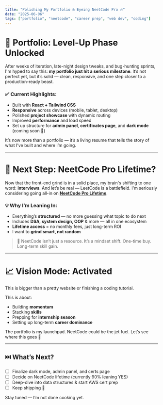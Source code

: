 ```yaml
---
title: "Polishing My Portfolio & Eyeing NeetCode Pro 🔥"
date: "2025-06-06"
tags: ["portfolio", "neetcode", "career prep", "web dev", "coding"]
---
```


# 💼 Portfolio: Level-Up Phase Unlocked

After weeks of iteration, late-night design tweaks, and bug-hunting sprints, I'm hyped to say this: **my portfolio just hit a serious milestone**. It’s not perfect yet, but it’s solid — clean, responsive, and one step closer to a production-ready beast.

### ✅ Current Highlights:

- Built with **React + Tailwind CSS**
- **Responsive** across devices (mobile, tablet, desktop)
- Polished **project showcase** with dynamic routing
- Improved **performance** and load speed
- Set up structure for **admin panel**, **certificates page**, and **dark mode** (coming soon 👀)

It’s now more than a portfolio — it’s a living resume that tells the story of what I’ve built and where I’m going.

---

# 🧠 Next Step: NeetCode Pro Lifetime?

Now that the front-end grind is in a solid place, my brain's shifting to one word: **interviews**. And let’s be real — LeetCode is a battlefield. I'm seriously considering going all-in on **[NeetCode Pro Lifetime](https://neetcode.io)**.

### 💡 Why I’m Leaning In:

- Everything’s **structured** — no more guessing what topic to do next
- Includes **DSA, system design, OOP** & more — all in one ecosystem
- **Lifetime access** = no monthly fees, just long-term ROI
- I want to **grind smart, not random**

> 🧠 NeetCode isn’t just a resource. It’s a mindset shift. One-time buy. Long-term skill gain.

---

# 📈 Vision Mode: Activated

This is bigger than a pretty website or finishing a coding tutorial.

This is about:

- Building **momentum**
- Stacking **skills**
- Prepping for **internship season**
- Setting up long-term **career dominance**

The portfolio is my launchpad. NeetCode could be the jet fuel. Let’s see where this goes 🚀

---

## ⏭️ What’s Next?

- [ ] Finalize dark mode, admin panel, and certs page
- [ ] Decide on NeetCode lifetime (currently 90% leaning YES)
- [ ] Deep-dive into data structures & start AWS cert prep
- [ ] Keep shipping 🔁

Stay tuned — I’m not done cooking yet.
